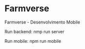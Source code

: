 # Farmverse
Farmverse - Desenvolvimento Mobile

Run backend: nmp run server

Run mobile: npm run mobile
